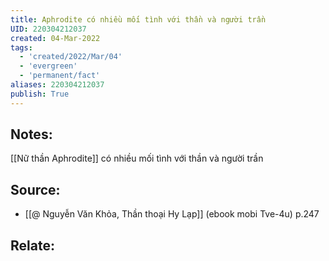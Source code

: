 ```yaml
---
title: Aphrodite có nhiều mối tình với thần và người trần
UID: 220304212037
created: 04-Mar-2022
tags:
  - 'created/2022/Mar/04'
  - 'evergreen'
  - 'permanent/fact'
aliases: 220304212037
publish: True
---
```

## Notes:
[[Nữ thần Aphrodite]] có nhiều mối tình với thần và người trần

## Source:
- [[@ Nguyễn Văn Khỏa, Thần thoại Hy Lạp]] (ebook mobi Tve-4u) p.247

## Relate:
